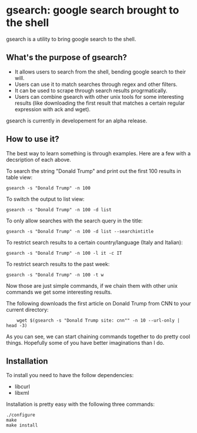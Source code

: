 # gsearch: google search brought to the shell

gsearch is a utility to bring google search to the shell.

## What's the purpose of gsearch?

* It allows users to search from the shell, bending google search to their will.
* Users can use it to match searches through regex and other filters.
* It can be used to scrape through search results progrmatically.
* Users can combine gsearch with other unix tools for some interesting results (like downloading the first result that matches a certain regular expression with ack and wget). 

gsearch is currently in developement for an alpha release.

## How to use it?

The best way to learn something is through examples. Here are a few with a decsription of each above.


To search the string "Donald Trump" and print out the first 100 results in table view:

    gsearch -s "Donald Trump" -n 100 

To switch the output to list view:

    gsearch -s "Donald Trump" -n 100 -d list

To only allow searches with the search query in the title:

    gsearch -s "Donald Trump" -n 100 -d list --searchintitle

To restrict search results to a certain country/language (Italy and Italian):

    gsearch -s "Donald Trump" -n 100 -l it -c IT

To restrict search results to the past week:

    gsearch -s "Donald Trump" -n 100 -t w
 

Now those are just simple commands, if we chain them with other unix commands we get some interesting results.

The following downloads the first article on Donald Trump from CNN to your current directory:

```
    wget $(gsearch -s "Donald Trump site: cnn"" -n 10 --url-only | head -3)
```

As you can see, we can start chaining commands together to do pretty cool things. Hopefully some of you have better imaginations than I do.

## Installation

To install you need to have the follow dependencies:

* libcurl
* libxml

Installation is pretty easy with the following three commands:

```
./configure
make
make install
```

